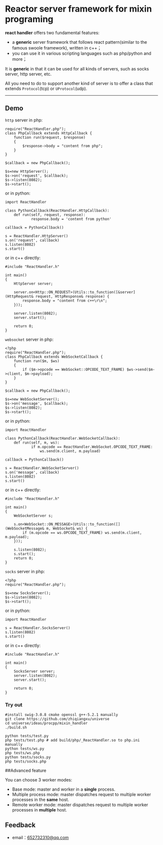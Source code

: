 # Reactor server framework for mixin programing


**react handler** offers two fundamental features:
 
- a **generic** server framework that follows react pattern(similar to the famous swoole framework), written in c++；
- you can use it in various scripting languages such as php/python and more；

It is **generic** in that it can be used for all kinds of servers, such as socks server, http server, etc.

All you need to do to support another kind of server is to offer a class that extends `Protocol`(tcp) or `UProtocol`(udp).


-------------------

## Demo

`http` server in php: 

``` <?php
require("ReactHandler.php");
class PhpCallback extends HttpCallback {
    function run($request, $response)
    {
        $response->body = "content from php";
    }
}

$callback = new PhpCallback();

$s=new HttpServer();
$s->on('request', $callback);
$s->listen(8082);
$s->start();

```

or in python:
```
import ReactHandler

class PythonCallback(ReactHandler.HttpCallback):
    def run(self, request, response):
            response.body = 'content from python'

callback = PythonCallback()

s = ReactHandler.HttpServer()
s.on('request', callback)
s.listen(8082)
s.start()
```

or in c++ directly:
```
#include "ReactHandler.h"

int main()
{
	HttpServer server;

    server.on<Http::ON_REQUEST>(Utils::to_function([&server](HttpRequest& request, HttpResponse& response) {
		response.body = "content from c++\r\n";
	}));

	server.listen(8082);
	server.start();

	return 0;
}
```

`websocket` server in php:

```
<?php
require("ReactHandler.php");
class PhpCallback extends WebSocketCallback {
    function run($m, $ws)
    {
        if ($m->opcode == WebSocket::OPCODE_TEXT_FRAME) $ws->send($m->client, $m->payload);
    }
}

$callback = new PhpCallback();

$s=new WebSocketServer();
$s->on('message', $callback);
$s->listen(8082);
$s->start();
```

or in python:

```
import ReactHandler

class PythonCallback(ReactHandler.WebSocketCallback):
    def run(self, m, ws):
            if m.opcode == ReactHandler.WebSocket.OPCODE_TEXT_FRAME:
                ws.send(m.client, m.payload)

callback = PythonCallback()

s = ReactHandler.WebSocketServer()
s.on('message', callback)
s.listen(8082)
s.start()

```

or in c++ directly:
```
#include "ReactHandler.h"

int main()
{
	WebSocketServer s;

	s.on<WebSocket::ON_MESSAGE>(Utils::to_function([](WebSocketMessage& m, WebSocket& ws) {
        if (m.opcode == ws.OPCODE_TEXT_FRAME) ws.send(m.client, m.payload);
	}));

	s.listen(8082);
	s.start();
	return 0;
}
```

`socks` server in php:
```
<?php
require("ReactHandler.php");

$s=new SocksServer();
$s->listen(8082);
$s->start();
```

or in python:
```
import ReactHandler

s = ReactHandler.SocksServer()
s.listen(8082)
s.start()

```

or in c++ directly:
```
#include "ReactHandler.h"

int main()
{
	SocksServer server;
	server.listen(8082);
	server.start();

	return 0;
}
```

### Try out
```
#install swig-3.0.8 cmake openssl g++-5.2.1 manually
git clone https://github.com/zhiqiangxu/universe
cd universe/ideas/procpp/mixin_handler
./build.sh

python tests/test.py
php tests/test.php # add build/php/_ReactHandler.so to php.ini manually
python tests/ws.py
php tests/ws.php
python tests/socks.py
php tests/socks.php
```

##Advanced feature

You can choose 3 worker modes:

- Base mode:  master and worker in a **single** process.
- Multiple process mode: master dispatches request to multiple worker processes in the **same** host.
- Remote worker mode: master dispatches request to multiple worker processes in **multiple** host.

## Feedback
- email：<652732310@qq.com>


